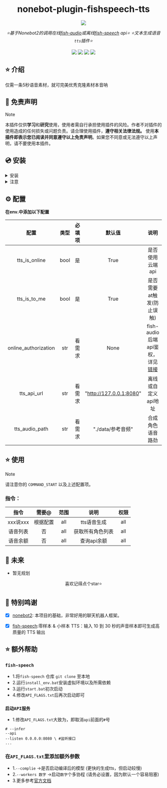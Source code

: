 <div align="center">

# nonebot-plugin-fishspeech-tts

<a href="https://v2.nonebot.dev/store"><img src="https://count.getloli.com/get/@nonebot-plugin-fishspeech-tts?theme=asoul"></a>

_⭐基于Nonebot2的调用在线[fish-audio](https://fish.audio/zh-CN/)或离线[fish-speech](https://github.com/fishaudio/fish-speech) api⭐_
_⭐文本生成语音`tts`插件⭐_


</div>

<div align="center">
<a href="https://www.python.org/downloads/release/python-390/"><img src="https://img.shields.io/badge/python-3.10+-blue"></a>  <a href=""><img src="https://img.shields.io/badge/QQ-1141538825-yellow"></a> <a href="https://github.com/Cvandia/nonebot-plugin-game-torrent/blob/main/LICENCE"><img src="https://img.shields.io/badge/license-MIT-blue"></a> <a href="https://v2.nonebot.dev/"><img src="https://img.shields.io/badge/Nonebot2-2.2.0+-red"></a>
</div>


## ⭐ 介绍

仅需一条5秒语音素材，就可~~完美~~优秀克隆素材本音呐

## 📜 免责声明

> [!note]
> 本插件仅供**学习**和**研究**使用，使用者需自行承担使用插件的风险。作者不对插件的使用造成的任何损失或问题负责。请合理使用插件，**遵守相关法律法规。**
使用**本插件即表示您已阅读并同意遵守以上免责声明**。如果您不同意或无法遵守以上声明，请不要使用本插件。


## 💿 安装

<details>
<summary>安装</summary>

`pipx` 安装

```
pipx install nonebot-plugin-fishspeech-tts -U
```
> [!note] 在nonebot的pyproject.toml中的plugins = ["xxx"]添加此插件

`nb-cli`安装
```
nb plugin install nonebot-plugin-fishspeech-tts -U
```

`git clone`安装(不推荐)

- 命令窗口`cmd`下运行
```bash
git clone https://github.com/Cvandia/nonebot-plugin-fishspeech-tts
```
- 在窗口运行处
将文件夹`nonebot-plugin-fishspeech-tts`复制到bot根目录下的`src/plugins`(或创建bot时的其他名称`xxx/plugins`)

 
 </details>
 
 <details>
 <summary>注意</summary>
 
 推荐镜像站下载
  
 清华源```https://pypi.tuna.tsinghua.edu.cn/simple```
 
 阿里源```https://mirrors.aliyun.com/pypi/simple/```

</details>

## ⚙️ 配置

**在env.中添加以下配置**

| 配置 | 类型 |必填项| 默认值 | 说明 |
|:-----:|:----:|:----:|:---:|:----:|
|tts_is_online|bool|是|True|是否使用云端api|
|tts_is_to_me|bool|是|True|是否需要at触发(防止误触)|
|online_authorization|str|看需求|None|fish-audio 后端api鉴权，详见[链接](https://fish.audio/zh-CN/go-api/api-keys/)||
|tts_api_url|str|看需求|"http://127.0.0.1:8080"|离线或自定义api地址
|tts_audio_path|str|看需求|"./data/参考音频"|合成角色语音路劲|

## ⭐ 使用

> [!note]
> 请注意你的 `COMMAND_START` 以及上述配置项。

### 指令：

| 指令 | 需要@ | 范围 | 说明 |权限|
|:---:|:---:|:---:|:---:|:---:|
|xxx说xxx|根据配置|all|tts语音生成|all|
|语音列表|否|all|获取所有角色列表|all|
|语音余额|否|all|查询api余额|all|

## 🌙 未来
 - 暂无规划

<center>喜欢记得点个star⭐</center>

## 💝 特别鸣谢

- [x] [nonebot2](https://github.com/nonebot/nonebot2): 本项目的基础，非常好用的聊天机器人框架。
- [x] [fish-speech](https://github.com/fishaudio/fish-speech):零样本 & 小样本 TTS：输入 10 到 30 秒的声音样本即可生成高质量的 TTS 输出


## ⭐ 额外帮助

### `fish-speech`
- 1.将`fish-speech` 仓库 `git clone` 至本地
- 2.运行`install_env.bat`安装虚拟环境以及所需依赖
- 3.运行`start.bat`初次启动
- 4.修改`API_FLAGS.txt`后再次启动即可

### `启动API服务`

- 1.修改`API_FLAGS.txt`大致为，即取消`api`前面的`#`号
```
# --infer
--api
--listen 0.0.0.0:8080 \ #监听接口
...

```
### 在`API_FLAGS.txt`里添加额外参数
- 1.`--complie` ->是否启动编译后的模型 (更快的生成tts，但启动较慢)
- 2.`--workers 数字` ->启动`数字`个多协程 (请务必设置，因为默认一个容易阻塞)
- 3.更多参考[官方文档](https://speech.fish.audio/zh)

